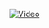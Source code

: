 [![Video](https://www.stiwa.com/fileadmin/user_upload/content/stiwa/Anlage_BMW_Lenkgetriebe_2100x1400_Web_PS_2020-07-23_DSC07477.jpg)](https://www.stiwa.com/fileadmin/user_upload/content/manufacturing/header_manufacturing.mp4)
